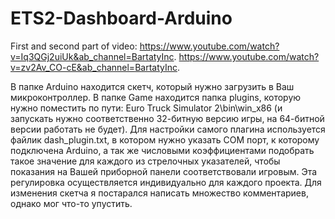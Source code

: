 # ETS2-Dashboard-Arduino

First and second part of video: 
https://www.youtube.com/watch?v=Iq3QGj2uiUk&ab_channel=BartatyInc.
https://www.youtube.com/watch?v=zv2Av_CO-cE&ab_channel=BartatyInc.

В папке Arduino находится скетч, который нужно загрузить в Ваш микроконтроллер.
В папке Game находится папка plugins, которую нужно поместить по пути: Euro Truck Simulator 2\bin\win_x86 (и запускать нужно соответственно 32-битную версию игры, на 64-битной версии работать не будет).
Для настройки самого плагина используется файлик dash_plugin.txt, в котором нужно указать COM порт, к которому подключена Arduino, а так же числовыми коэффициентами подобрать такое значение для каждого из стрелочных указателей, чтобы показания на Вашей приборной панели соответствовали игровым. Эта регулировка осуществляется индивидуально для каждого проекта.
Для изменения скетча я постарался написать множество комментариев, однако мог что-то упустить.
